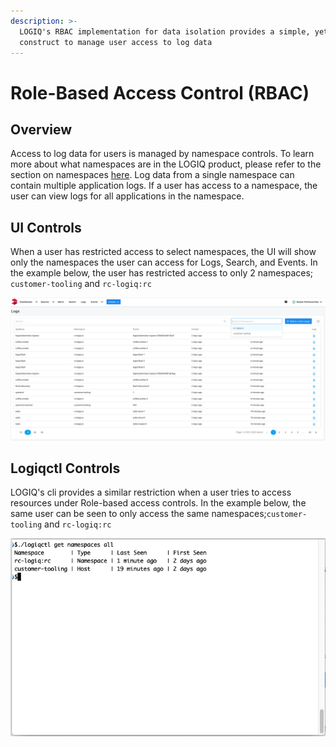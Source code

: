```yaml
---
description: >-
  LOGIQ's RBAC implementation for data isolation provides a simple, yet powerful
  construct to manage user access to log data
---
```


# Role-Based Access Control (RBAC)

## Overview

Access to log data for users is managed by namespace controls. To learn more about what namespaces are in the LOGIQ product, please refer to the section on namespaces [here](logs-terminology.md#namespace). Log data from a single namespace can contain multiple application logs. If a user has access to a namespace, the user can view logs for all applications in the namespace.

## UI Controls

When a user has restricted access to select namespaces, the UI will show only the namespaces the user can access for Logs, Search, and Events. In the example below, the user has restricted access to only 2 namespaces; `customer-tooling` and `rc-logiq:rc`

![](<../.gitbook/assets/Screen Shot 2020-08-11 at 8.54.05 AM.png>)

## Logiqctl Controls

LOGIQ's cli provides a similar restriction when a user tries to access resources under Role-based access controls. In the example below, the same user can be seen to only access the same namespaces;`customer-tooling` and `rc-logiq:rc`

![](<../.gitbook/assets/Screen Shot 2020-08-11 at 9.09.19 AM.png>)

&#x20;

